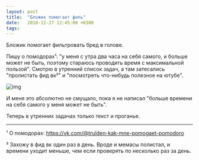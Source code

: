 ```yaml
---
layout: post
title:  "Бложик помогает филь"
date:   2018-12-27 12:45:00 +0300
tags:   
---
```


Бложик помогает фильтровать бред в голове.

Пишу о помодорах¹: "у меня с утра два часа на себя самого, и больше может не быть, поэтому стараюсь проводить время с максимальной пользой". Смотрю в утренний список задач, а там затесались "пролистать фид вк²" и "посмотреть что-нибудь полезное на ютубе".

![img](https://pp.userapi.com/c844618/v844618814/1644f4/CRRXdBtMUjU.jpg)

<!--excerpt-->

И меня это абсолютно не смущало, пока я не написал "больше времени на себя самого у меня может не быть". 

Теперь в утренних задачах только текст и проганье.

_______________________________

¹ О помодорах: https://vk.com/@trulden-kak-mne-pomogaet-pomodoro

² Захожу в фид вк один раз в день. Вроде и мемасы полистал, и времени уходит меньше, чем если проверять по несколько раз за день.
